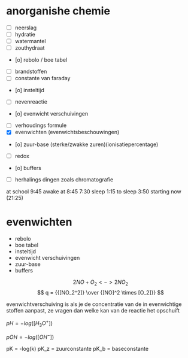 # anorganishe chemie 

- [ ] neerslag
- [ ] hydratie
- [ ] watermantel
- [ ] zouthydraat
- [o] rebolo / boe tabel
- [ ] brandstoffen
- [ ] constante van faraday
- [o] insteltijd
- [ ] nevenreactie
- [o] evenwicht verschuivingen
- [ ] verhoudings formule
- [x] evenwichten (evenwichtsbeschouwingen)
- [o] zuur-base (sterke/zwakke zuren)(ionisatiepercentage)
- [ ] redox
- [o] buffers
- [ ] herhalings dingen zoals chromatografie

at school 9:45
awake at 8:45
7:30 sleep
1:15 to sleep 
3:50 starting now (21:25)


# evenwichten
- rebolo 
- boe tabel 
- insteltijd
- evenwicht verschuivingen
- zuur-base
- buffers

$$
2NO + O_2 <-> 2NO_2 
$$
$$
q = {{[NO_2^2]} \over {[NO]^2 \times [O_2]}}
$$

evenwichtverschuiving is als je de concentratie van de in evenwichtige stoffen aanpast, ze vragen dan welke kan van de reactie het opschuift

$pH = -log([H_3O^+])$

$pOH = -log([OH^-])$

pK = -log(k)
pK_z = zuurconstante
pK_b = baseconstante
